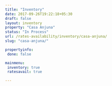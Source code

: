 ```yaml
---
title: "Inventory"
date: 2017-09-26T19:22:18+05:30
draft: false
layout: inventory
property: "Casa Anjuna"
status: "In Process"
url: /rates-availability/inventory/casa-anjuna/
slug: "casa-anjuna/"

propertyinfo:
 done: false

mainmenu:
 inventory: true
 ratesavail: true

---
```


